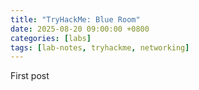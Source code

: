 ```yaml
---
title: "TryHackMe: Blue Room"
date: 2025-08-20 09:00:00 +0800
categories: [labs]
tags: [lab-notes, tryhackme, networking]
---
```

First post
